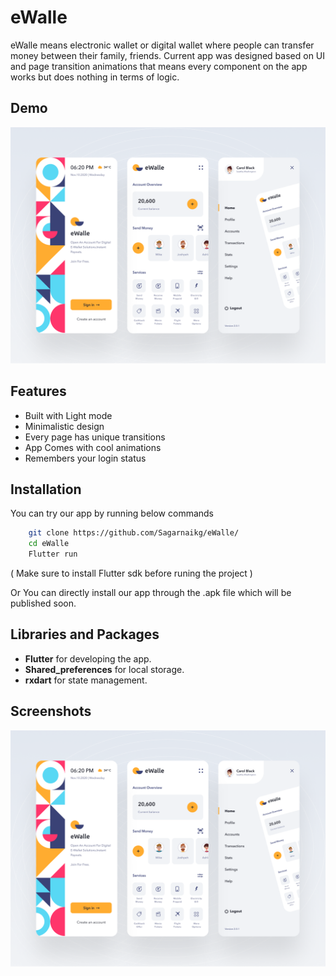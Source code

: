 
# eWalle

eWalle means electronic wallet or digital wallet where people can transfer money between their family, friends. Current app was designed based on UI and page transition animations that means every component on the app works but does nothing in terms of logic.


## Demo

![App Screenshot](https://github.com/Sagarnaikg/eWalle/blob/master/eWalle.png)

  
## Features

- Built with Light mode 
- Minimalistic design  
- Every page has unique transitions
- App Comes with cool animations
- Remembers your login status

  
## Installation 


You can try our app by running below commands

```bash 
    git clone https://github.com/Sagarnaikg/eWalle/
    cd eWalle
    Flutter run
```
( Make sure to install Flutter sdk before runing the project )

Or You can directly install our app through the .apk file which will be published soon.
    
## Libraries and Packages

- **Flutter** for developing the app.
- **Shared_preferences** for local storage.
- **rxdart** for state management.

  
## Screenshots

![App Screenshot](https://github.com/Sagarnaikg/eWalle/blob/master/eWalle.png)

  
